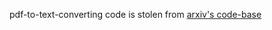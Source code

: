 pdf-to-text-converting code is stolen from [arxiv's code-base](https://github.com/arXiv/arxiv-fulltext.git )